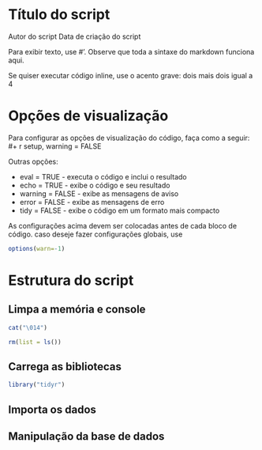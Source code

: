 Título do script
================
Autor do script
Data de criação do script

Para exibir texto, use \#’. Observe que toda a sintaxe do markdown
funciona aqui.

Se quiser executar código inline, use o acento grave: dois mais dois
igual a 4

# Opções de visualização

Para configurar as opções de visualização do código, faça como a seguir:
\#+ r setup, warning = FALSE

Outras opções:

-   eval = TRUE - executa o código e inclui o resultado
-   echo = TRUE - exibe o código e seu resultado
-   warning = FALSE - exibe as mensagens de aviso
-   error = FALSE - exibe as mensagens de erro
-   tidy = FALSE - exibe o código em um formato mais compacto

As configurações acima devem ser colocadas antes de cada bloco de
código. caso deseje fazer configurações globais, use

``` r
options(warn=-1)
```

# Estrutura do script

## Limpa a memória e console

``` r
cat("\014")  
```



``` r
rm(list = ls())
```

## Carrega as bibliotecas

``` r
library("tidyr")
```

## Importa os dados

## Manipulação da base de dados

